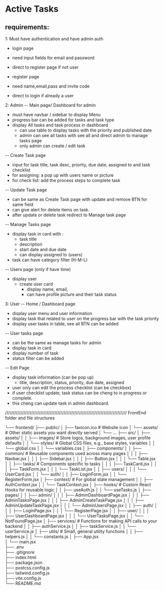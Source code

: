 # Active Tasks

## requirements:

1: Must have authentication and have admin auth

- login page
- need input fields for email and password
- direct to register page if not user

- register page
- need name,email,pass and invite code
- direct to login if already a user

2: Admin
-- Main page/ Dashboard for admin

- must have navbar / sidebar to display Menu
- progress bar can be added for tasks and task type
- display All tasks and task process in dashboard
  - can use table to display tasks with the priority and published date
  - admin can see all tasks with see all and direct admin to manage tasks page
  - only admin can create / edit task

-- Create Task page

- input for task title, task desc, priority, due date,
  assigned to and task checklist
- for assigning: a pop up with users name or picture
- for check list: add the process steps to complete task

-- Update Task page

- can be same as Create Task page with update and remove BTN for same field
- can give alert for delete items on task.
- after update or delete task redirect to Manage task page

-- Manage Tasks page

- display task in card with :
  - task title
  - description
  - start date and due date
  - can display assigned to (users)
- task can have category filter (H-M-L)

-- Users page (only if have time)

- display user
  - create user card
    - display name, email,
    - can have profile picture and their task status

3: User
-- Home / Dashboard page

- display user menu and user information
- display task that related to user on the progress bar with the task priority
- display user tasks in table, see all BTN can be added

-- User tasks page

- can be the same as manage tasks for admin
- display task in card
- display number of task
- status filter can be added

-- Edit Page

- display task information (can be pop up)
  - title, description, status, priority, due date, assigned
- user only can edit the process checklist (can be checkbox)
- if user checklist update, task status can be cheng to in progress or complete.
- this cheng can update task in admin dashboard.

///////////////////////////////////////////////////////////////////////////////
FrontEnd folder and file structures

└── frontend/
├── public/
│ ├── favicon.ico # Website icon
│ └── assets/ # Other static assets you want directly served
│ └── ...
├── src/
│ ├── assets/
│ │ ├── images/ # Store logos, background images, user profile defaults
│ │ └── styles/ # Global CSS files, e.g., base styles, variables
│ │ └── global.css
│ │ └── variables.css
│ ├── components/
│ │ ├── common/ # Reusable components used across many pages
│ │ │ ├── Navbar.jsx
│ │ │ ├── Sidebar.jsx
│ │ │ ├── Button.jsx
│ │ │ └── Table.jsx
│ │ ├── tasks/ # Components specific to tasks
│ │ │ ├── TaskCard.jsx
│ │ │ ├── TaskForm.jsx
│ │ │ └── TaskList.jsx
│ │ ├── users/
│ │ │ └── UserCard.jsx
│ │ └── auth/
│ │ ├── LoginForm.jsx
│ │ └── RegisterForm.jsx
│ ├── context/ # For global state management
│ │ ├── AuthContext.jsx
│ │ └── TaskContext.jsx
│ ├── hooks/ # Custom React Hooks for reusable logic
│ │ ├── useAuth.js
│ │ └── useTasks.js
│ ├── pages/
│ │ ├── admin/
│ │ │ ├── AdminDashboardPage.jsx
│ │ │ ├── AdminTasksPage.jsx
│ │ │ ├── AdminCreateTaskPage.jsx
│ │ │ ├── AdminUpdateTaskPage.jsx
│ │ │ └── AdminUsersPage.jsx
│ │ ├── auth/
│ │ │ ├── LoginPage.jsx
│ │ │ └── RegisterPage.jsx
│ │ ├── user/
│ │ │ ├── UserDashboardPage.jsx
│ │ │ └── UserTasksPage.jsx
│ │ └── NotFoundPage.jsx
│ ├── services/ # Functions for making API calls to your backend
│ │ ├── authService.js
│ │ ├── taskService.js
│ │ └── userService.js
│ ├── utils/ # Small, general utility functions
│ │ ├── helpers.js
│ │ └── constants.js
│ ├── App.jsx  
 │ └── main.jsx  
 ├── .env  
 ├── .gitignore  
 ├── index.html  
 ├── package.json  
 ├── postcss.config.js  
 ├── tailwind.config.js  
 ├── vite.config.js  
 └── README.md
